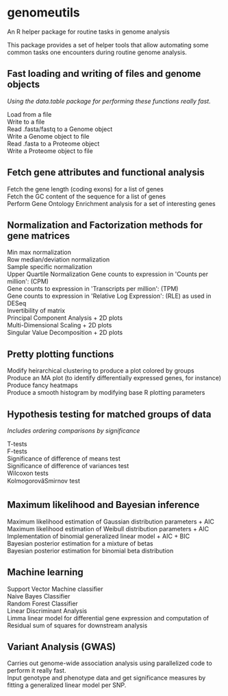 # genomeutils
An R helper package for routine tasks in genome analysis


This package provides a set of helper tools that allow automating some common tasks one encounters during routine genome analysis.

## Fast loading and writing of files and genome objects
*Using the data.table package for performing these functions really fast.* 

Load from a file   
Write to a file   
Read .fasta/fastq to a Genome object      
Write a Genome object to file   
Read .fasta to a Proteome object   
Write a Proteome object to file      


## Fetch gene attributes and functional analysis
   
Fetch the gene length (coding exons) for a list of genes   
Fetch the GC content of the sequence for a list of genes      
Perform Gene Ontology Enrichment analysis for a set of interesting genes      
   

## Normalization and Factorization methods for gene matrices
   
Min max normalization   
Row median/deviation normalization   
Sample specific normalization  
Upper Quartile Normalization
Gene counts to expression in 'Counts per million': (CPM)  
Gene counts to expression in 'Transcripts per million': (TPM)  
Gene counts to expression in 'Relative Log Expression': (RLE) as used in DESeq     
Invertibility of matrix   
Principal Component Analysis + 2D plots      
Multi-Dimensional Scaling + 2D plots   
Singular Value Decomposition + 2D plots
    
       
## Pretty plotting functions

Modify heirarchical clustering to produce a plot colored by groups     
Produce an MA plot (to identify differentially expressed genes, for instance)   
Produce fancy heatmaps   
Produce a smooth histogram by modifying base R plotting parameters   
   
   
## Hypothesis testing for matched groups of data
*Includes ordering comparisons by significance*   

T-tests     
F-tests     
Significance of difference of means test      
Significance of difference of variances test  
Wilcoxon tests   
KolmogorovâSmirnov test   


## Maximum likelihood and Bayesian inference

Maximum likelihood estimation of Gaussian distribution parameters + AIC   
Maximum likelihood estimation of Weibull distribution parameters + AIC   
Implementation of binomial generalized linear model + AIC + BIC      
Bayesian posterior estimation for a mixture of betas        
Bayesian posterior estimation for binomial beta distribution           
   
   
## Machine learning     

Support Vector Machine classifier   
Naive Bayes Classifier   
Random Forest Classifier   
Linear Discriminant Analysis   
Limma linear model for differential gene expression and computation of Residual sum of squares for downstream analysis      
   
   
## Variant Analysis (GWAS)   

Carries out genome-wide association analysis using parallelized code to perform it really fast.  
Input genotype and phenotype data and get significance measures by fitting a generalized linear model per SNP.      


